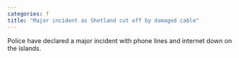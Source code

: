 ```yaml
---
categories: f
title: "Major incident as Shetland cut off by damaged cable"
---
```

Police have declared a major incident with phone lines and internet down on the islands.